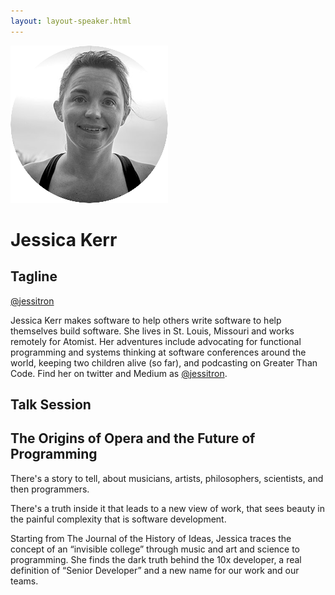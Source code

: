```yaml
---
layout: layout-speaker.html
---
```


<div class="container section featured-speaker">
  <div class="row">
    <div class="col-xs-12 col-sm-2 img-container">
      <img class="speaker-page-img" src="../img/speakers/Jessica-Kerr-ON.png">
    </div>
    <div class="col-xs-12 col-sm-10 copy-container">
      <h1 class="speaker-header">Jessica Kerr</h1>
      <h2 class="speaker-subtitle">Tagline</h2>
      <p class="copy"><a class="speaker-handle" href="https://twitter.com/jessitron" target="_blank">@jessitron</a></p>
      <p class="copy">Jessica Kerr makes software to help others write software to help themselves build software. She lives in St. Louis, Missouri and works remotely for Atomist. Her adventures include advocating for functional programming and systems thinking at software conferences around the world, keeping two children alive (so far), and podcasting on Greater Than Code. Find her on twitter and Medium as <a href="https://twitter.com/jessitron">@jessitron</a>.</p>
      <h2 class="speaker-subheader">Talk Session</h2>
      <h2 class="speaker-subheader gold">The Origins of Opera and the Future of Programming</h2>
      <p class="copy">
      <p class="copy">There's a story to tell, about musicians, artists, philosophers, scientists, and then programmers.</p>
      <p class="copy">There's a truth inside it that leads to a new view of work, that sees beauty in the painful complexity that is software development.</p>
      <p class="copy">Starting from The Journal of the History of Ideas, Jessica traces the concept of an “invisible college” through music and art and science to programming. She finds the dark truth behind the 10x developer, a real definition of “Senior Developer” and a new name for our work and our teams.</p>
      <!--<a class="btn" href="https://ti.to/explore-ddd-conference/2017">Buy Tickets</a>-->
    </div>
  </div>
</div>